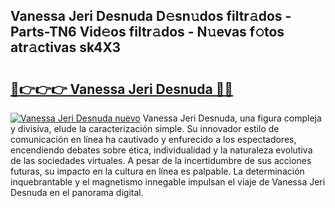 ## Vanessa Jeri Desnuda D𝚎sn𝚞dos filtr𝚊dos - Parts-TN6 Vid𝚎os filtr𝚊dos - N𝚞evas f𝚘tos atr𝚊ctivas sk4X3

# <h2><a href="http://mbb29c4.tromn.icu/?c=Vanessa+Jeri+Desnuda">🔗👉👉👉 Vanessa Jeri Desnuda 🔗🔗</a></h2>

[![Vanessa Jeri Desnuda nuevo](https://i.imgur.com/pEAQMta.gif)](http://mbb29c4.tromn.icu/?c=Vanessa+Jeri+Desnuda)
Vanessa Jeri Desnuda, una figura compleja y divisiva, elude la caracterización simple. Su innovador estilo de comunicación en línea ha cautivado y enfurecido a los espectadores, encendiendo debates sobre ética, individualidad y la naturaleza evolutiva de las sociedades virtuales. A pesar de la incertidumbre de sus acciones futuras, su impacto en la cultura en línea es palpable. La determinación inquebrantable y el magnetismo innegable impulsan el viaje de Vanessa Jeri Desnuda en el panorama digital.
